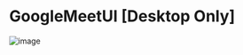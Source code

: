 # GoogleMeetUI [Desktop Only]
![image](https://user-images.githubusercontent.com/90642401/225248013-e046a653-62f6-4bf5-9c3b-2565a86081b2.png)
